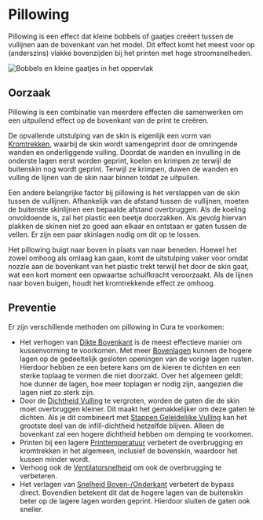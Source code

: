 Pillowing
====
Pillowing is een effect dat kleine bobbels of gaatjes creëert tussen de vullijnen aan de bovenkant van het model. Dit effect komt het meest voor op (anderszins) vlakke bovenzijden bij het printen met hoge stroomsnelheden.

![Bobbels en kleine gaatjes in het oppervlak](../../../articles/images/pillowing.jpg)

Oorzaak
----
Pillowing is een combinatie van meerdere effecten die samenwerken om een uitpuilend effect op de bovenkant van de print te creëren.

De opvallende uitstulping van de skin is eigenlijk een vorm van [Kromtrekken](warping.md), waarbij de skin wordt samengeprint door de omringende wanden en onderliggende vulling. Doordat de wanden en invulling in de onderste lagen eerst worden geprint, koelen en krimpen ze terwijl de buitenskin nog wordt geprint. Terwijl ze krimpen, duwen de wanden en vulling de lijnen van de skin naar binnen totdat ze uitpuilen.

Een andere belangrijke factor bij pillowing is het verslappen van de skin tussen de vullijnen. Afhankelijk van de afstand tussen de vullijnen, moeten de buitenste skinlijnen een bepaalde afstand overbruggen. Als de koeling onvoldoende is, zal het plastic een beetje doorzakken. Als gevolg hiervan plakken de skinen niet zo goed aan elkaar en ontstaan er gaten tussen de vellen. Er zijn een paar skinlagen nodig om dit op te lossen.

Het pillowing buigt naar boven in plaats van naar beneden. Hoewel het zowel omhoog als omlaag kan gaan, komt de uitstulping vaker voor omdat nozzle aan de bovenkant van het plastic trekt terwijl het door de skin gaat, wat een kort moment een opwaartse schuifkracht veroorzaakt. Als de lijnen naar boven buigen, houdt het kromtrekkende effect ze omhoog.

Preventie
----
Er zijn verschillende methoden om pillowing in Cura te voorkomen:
* Het verhogen van [Dikte Bovenkant](../top_bottom/top_thickness.md) is de meest effectieve manier om kussenvorming te voorkomen. Met meer [Bovenlagen](../top_bottom/top_layers.md) kunnen de hogere lagen op de gedeeltelijk gesloten openingen van de vorige lagen rusten. Hierdoor hebben ze een betere kans om de kieren te dichten en een sterke toplaag te vormen die niet doorzakt. Over het algemeen geldt: hoe dunner de lagen, hoe meer toplagen er nodig zijn, aangezien die lagen niet zo sterk zijn.
* Door de [Dichtheid  Vulling](../infill/infill_sparse_density.md) te vergroten, worden de gaten die de skin moet overbruggen kleiner. Dit maakt het gemakkelijker om deze gaten te dichten. Als je dit combineert met [Stappen Geleidelijke Vulling](../infill/gradual_infill_steps.md) kan het grootste deel van de infill-dichtheid hetzelfde blijven. Alleen de bovenkant zal een hogere dichtheid hebben om demping te voorkomen.
* Printen bij een lagere [Printtemperatuur](../material/material_print_temperature.md) verbetert de overbrugging en kromtrekken in het algemeen, inclusief de bovenskin, waardoor het kussen minder wordt.
* Verhoog ook de [Ventilatorsnelheid](../cooling/cool_fan_speed.md) om ook de overbrugging te verbeteren.
* Het verlagen van [Snelheid Boven-/Onderkant](../speed/speed_topbottom.md) verbetert de bypass direct. Bovendien betekent dit dat de hogere lagen van de buitenskin beter op de lagere lagen worden geprint. Hierdoor sluiten de gaten ook sneller.